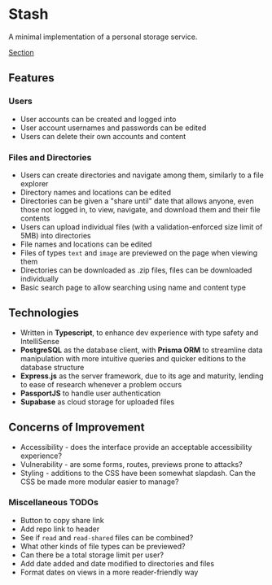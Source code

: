 # Stash
A minimal implementation of a personal storage service.

[Section](https://www.theodinproject.com/lessons/nodejs-file-uploader)

## Features
### Users
- User accounts can be created and logged into
- User account usernames and passwords can be edited
- Users can delete their own accounts and content
### Files and Directories
- Users can create directories and navigate among them, similarly to a file explorer
- Directory names and locations can be edited
- Directories can be given a "share until" date that allows anyone, even those not logged in, to view, navigate, and download them and their file contents
- Users can upload individual files (with a validation-enforced size limit of 5MB) into directories
- File names and locations can be edited
- Files of types `text` and `image` are previewed on the page when viewing them
- Directories can be downloaded as .zip files, files can be downloaded individually
- Basic search page to allow searching using name and content type

## Technologies
- Written in **Typescript**, to enhance dev experience with type safety and IntelliSense
- **PostgreSQL** as the database client, with **Prisma ORM** to streamline data manipulation with more intuitive queries and quicker editions to the database structure
- **Express.js** as the server framework, due to its age and maturity, lending to ease of research whenever a problem occurs
- **PassportJS** to handle user authentication
- **Supabase** as cloud storage for uploaded files 

## Concerns of Improvement
- Accessibility - does the interface provide an acceptable accessibility experience?
- Vulnerability - are some forms, routes, previews prone to attacks?
- Styling - additions to the CSS have been somewhat slapdash. Can the CSS be made more modular easier to manage?

### Miscellaneous TODOs
- Button to copy share link
- Add repo link to header
- See if `read` and `read-shared` files can be combined?
- What other kinds of file types can be previewed?
- Can there be a total storage limit per user?
- Add date added and date modified to directories and files
- Format dates on views in a more reader-friendly way

